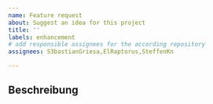 ```yaml
---
name: Feature request
about: Suggest an idea for this project
title: ''
labels: enhancement
# add responsible assignees for the according repository
assignees: S3bastianGriesa,ElRaptorus,SteffenKn

---
```


## Beschreibung


